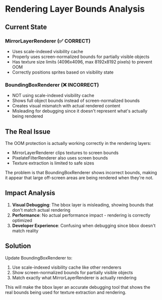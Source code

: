 # Rendering Layer Bounds Analysis

## Current State

### MirrorLayerRenderer (✅ CORRECT)
- Uses scale-indexed visibility cache
- Properly uses screen-normalized bounds for partially visible objects
- Has texture size limits (4096x4096, max 8192x8192 pixels) to prevent OOM
- Correctly positions sprites based on visibility state

### BoundingBoxRenderer (❌ INCORRECT)
- NOT using scale-indexed visibility cache
- Shows full object bounds instead of screen-normalized bounds
- Creates visual mismatch with actual rendered content
- Misleading for debugging since it doesn't represent what's actually being rendered

## The Real Issue

The OOM protection is actually working correctly in the rendering layers:
- MirrorLayerRenderer clips textures to screen bounds
- PixelateFilterRenderer also uses screen bounds
- Texture extraction is limited to safe sizes

The problem is that BoundingBoxRenderer shows incorrect bounds, making it appear that large off-screen areas are being rendered when they're not.

## Impact Analysis

1. **Visual Debugging**: The bbox layer is misleading, showing bounds that don't match actual rendering
2. **Performance**: No actual performance impact - rendering is correctly optimized
3. **Developer Experience**: Confusing when debugging since bbox doesn't match reality

## Solution

Update BoundingBoxRenderer to:
1. Use scale-indexed visibility cache like other renderers
2. Show screen-normalized bounds for partially visible objects
3. Match exactly what MirrorLayerRenderer is actually rendering

This will make the bbox layer an accurate debugging tool that shows the real bounds being used for texture extraction and rendering.